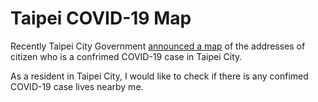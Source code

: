Taipei COVID-19 Map
====
Recently Taipei City Government [announced a map](https://www.facebook.com/167209003311667/posts/4469091873123337/) of the addresses of citizen who is a confrimed COVID-19 case in Taipei City. 

As a resident in Taipei City, I would like to check if there is any confimed COVID-19 case lives nearby me.  

